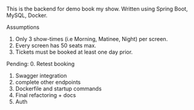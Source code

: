 This is the backend for demo book my show. Written using Spring Boot, MySQL, Docker.

Assumptions
1. Only 3 show-times (i.e Morning, Matinee, Night) per screen.
2. Every screen has 50 seats max.
3. Tickets must be booked at least one day prior.

Pending:
0. Retest booking
1. Swagger integration
2. complete other endpoints
3. Dockerfile and startup commands
4. Final refactoring + docs
5. Auth